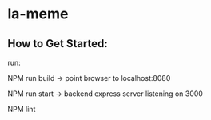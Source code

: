 # la-meme

## How to Get Started:

run:

NPM run build -> point browser to localhost:8080

NPM run start -> backend express server listening on 3000

NPM lint